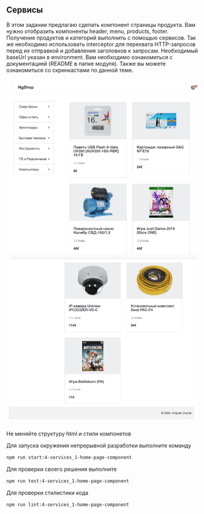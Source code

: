 ## Сервисы

В этом задании предлагаю сделать компонент страницы продукта. Вам нужно отобразить компоненты header, menu, products, footer. Получение продуктов и категорий выполнить с помощью сервисов. Так же необходимо использовать interceptor для перехвата HTTP-запросов перед их отправкой и добавления заголовков к запросам. Необходимый baseUrl указан в environment.
Вам необходимо ознакомиться с документацией (README в папке модуля).
Также вы можете ознакомиться со скринкастами по данной теме.

![Demo](assets/images/demo-1.png)
![Demo](assets/images/demo-2.png)

Не меняйте структуру html и стили компонетов

Для запуска окружения непрерывной разработки выполните команду

```bash
npm run start:4-services_1-home-page-component
```

Для проверки своего решения выполните

```bash
npm run test:4-services_1-home-page-component
```

Для проверки стилистики кода

```bash
npm run lint:4-services_1-home-page-component
```
